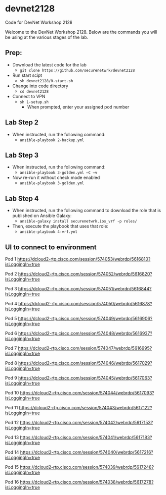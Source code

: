 # devnet2128
Code for DevNet Workshop 2128


Welcome to the DevNet Workshop 2128. Below are the commands you will be using at the various stages of the lab.


## Prep:

* Download the latest code for the lab
  * `git clone https://github.com/securenetwrk/devnet2128`
* Run start scipt
  * `sh devnet2128/0-start.sh`
* Change into code directory
  * `cd devnet2128`
* Connect to VPN
  * `sh 1-setup.sh`
    * When prompted, enter your assigned pod number


## Lab Step 2
* When instructed, run the following command:
  * `ansible-playbook 2-backup.yml`

## Lab Step 3
* When instructed, run the following command:
  * `ansible-playbook 3-golden.yml –C –v`
* Now re-run it without check mode enabled
  * `ansible-playbook 3-golden.yml`

## Lab Step 4
* When instructed, run the following command to download the role that is published on Ansible Galaxy:
  * `ansible-galaxy install securenetwrk.ios_vrf -p roles/`
* Then, execute the playbook that uses that role:
  * `ansible-playbook 4-vrf.yml`

## UI to connect to environment

Pod 1 https://dcloud2-rtp.cisco.com/session/574053/webrdp/5616810?isLoggingIn=true

Pod 2 https://dcloud2-rtp.cisco.com/session/574052/webrdp/5616820?isLoggingIn=true

Pod 3 https://dcloud2-rtp.cisco.com/session/574051/webrdp/5616844?isLoggingIn=true

Pod 4 https://dcloud2-rtp.cisco.com/session/574050/webrdp/5616878?isLoggingIn=true

Pod 5 https://dcloud2-rtp.cisco.com/session/574049/webrdp/5616906?isLoggingIn=true

Pod 6 https://dcloud2-rtp.cisco.com/session/574048/webrdp/5616937?isLoggingIn=true

Pod 7 https://dcloud2-rtp.cisco.com/session/574047/webrdp/5616995?isLoggingIn=true

Pod 8 https://dcloud2-rtp.cisco.com/session/574046/webrdp/5617029?isLoggingIn=true

Pod 9 https://dcloud2-rtp.cisco.com/session/574045/webrdp/5617063?isLoggingIn=true

Pod 10 https://dcloud2-rtp.cisco.com/session/574044/webrdp/5617093?isLoggingIn=true

Pod 11 https://dcloud2-rtp.cisco.com/session/574043/webrdp/5617122?isLoggingIn=true

Pod 12 https://dcloud2-rtp.cisco.com/session/574042/webrdp/5617153?isLoggingIn=true

Pod 13 https://dcloud2-rtp.cisco.com/session/574041/webrdp/5617183?isLoggingIn=true

Pod 14 https://dcloud2-rtp.cisco.com/session/574040/webrdp/5617216?isLoggingIn=true

Pod 15 https://dcloud2-rtp.cisco.com/session/574039/webrdp/5617248?isLoggingIn=true

Pod 16 https://dcloud2-rtp.cisco.com/session/574038/webrdp/5617278?isLoggingIn=true
